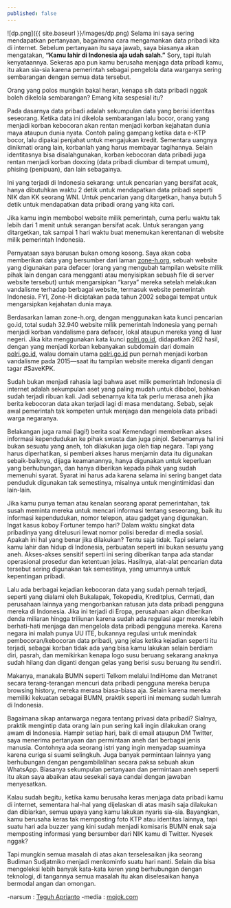 ```yaml
---
published: false
---
```

![dp.png]({{ site.baseurl }}/images/dp.png)
Selama ini saya sering mendapatkan pertanyaan, bagaimana cara mengamankan data pribadi kita di internet. Sebelum pertanyaan itu saya jawab, saya biasanya akan mengatakan, **“Kamu lahir di Indonesia aja udah salah.”** Sory, tapi itulah kenyataannya. Sekeras apa pun kamu berusaha menjaga data pribadi kamu, itu akan sia-sia karena pemerintah sebagai pengelola data warganya sering sembarangan dengan semua data tersebut.

Orang yang polos mungkin bakal heran, kenapa sih data pribadi nggak boleh dikelola sembarangan? Emang kita sespesial itu?

Pada dasarnya data pribadi adalah sekumpulan data yang berisi identitas seseorang. Ketika data ini dikelola sembarangan lalu bocor, orang yang menjadi korban kebocoran akan rentan menjadi korban kejahatan dunia maya ataupun dunia nyata. Contoh paling gampang ketika data e-KTP bocor, lalu dipakai penjahat untuk mengajukan kredit. Sementara uangnya dinikmati orang lain, korbanlah yang harus membayar tagihannya. Selain identitasnya bisa disalahgunakan, korban kebocoran data pribadi juga rentan menjadi korban doxxing (data pribadi diumbar di tempat umum), phising (penipuan), dan lain sebagainya.

Ini yang terjadi di Indonesia sekarang: untuk pencarian yang bersifat acak, hanya dibutuhkan waktu 2 detik untuk mendapatkan data pribadi seperti NIK dan KK seorang WNI. Untuk pencarian yang ditargetkan, hanya butuh 5 detik untuk mendapatkan data pribadi orang yang kita cari.

Jika kamu ingin membobol website milik pemerintah, cuma perlu waktu tak lebih dari 1 menit untuk serangan bersifat acak. Untuk serangan yang ditargetkan, tak sampai 1 hari waktu buat menemukan kerentanan di website milik pemerintah Indonesia.


Pernyataan saya barusan bukan omong kosong. Saya akan coba memberikan data yang bersumber dari laman [zone-h.org](www.zone-h.org), sebuah website yang digunakan para defacer (orang yang mengubah tampilan website milik pihak lain dengan cara mengganti atau menyisipkan sebuah file di server website tersebut) untuk mengarsipkan “karya” mereka setelah melakukan vandalisme terhadap berbagai website, termasuk website pemerintah Indonesia. FYI, Zone-H diciptakan pada tahun 2002 sebagai tempat untuk mengarsipkan kejahatan dunia maya.

Berdasarkan laman zone-h.org, dengan menggunakan kata kunci pencarian go.id, total sudah 32.940 website milik pemerintah Indonesia yang pernah menjadi korban vandalisme para defacer, lokal ataupun mereka yang di luar negeri. Jika kita menggunakan kata kunci [polri.go.id](https://polri.go.id/), didapatkan 262 hasil, dengan yang menjadi korban kebanyakan subdomain dari domain [polri.go.id](https://polri.go.id/), walau domain utama [polri.go.id](https://polri.go.id/) pun pernah menjadi korban vandalisme pada 2015—saat itu tampilan website mereka diganti dengan tagar #SaveKPK.

Sudah bukan menjadi rahasia lagi bahwa aset milik pemerintah Indonesia di internet adalah sekumpulan aset yang paling mudah untuk dibobol, bahkan sudah terjadi ribuan kali. Jadi sebenarnya kita tak perlu merasa aneh jika berita kebocoran data akan terjadi lagi di masa mendatang. Sebab, sejak awal pemerintah tak kompeten untuk menjaga dan mengelola data pribadi warga negaranya.

Belakangan juga ramai (lagi!) berita soal Kemendagri memberikan akses informasi kependudukan ke pihak swasta dan juga pinjol. Sebenarnya hal ini bukan sesuatu yang aneh, toh dilakukan juga oleh tiap negara. Tapi yang harus diperhatikan, si pemberi akses harus menjamin data itu digunakan sebaik-baiknya, dijaga keamanannya, hanya digunakan untuk keperluan yang berhubungan, dan hanya diberikan kepada pihak yang sudah memenuhi syarat. Syarat ini harus ada karena selama ini sering banget data penduduk digunakan tak semestinya, misalnya untuk mengintimidasi dan lain-lain.

Jika kamu punya teman atau kenalan seorang aparat pemerintahan, tak susah meminta mereka untuk mencari informasi tentang seseorang, baik itu informasi kependudukan, nomor telepon, atau gadget yang digunakan. Ingat kasus koboy Fortuner tempo hari? Dalam waktu singkat data pribadinya yang ditelusuri lewat nomor polisi beredar di media sosial. Apakah ini hal yang benar jika dilakukan? Tentu saja tidak. Tapi selama kamu lahir dan hidup di Indonesia, perbuatan seperti ini bukan sesuatu yang aneh. Akses-akses sensitif seperti ini sering diberikan tanpa ada standar operasional prosedur dan ketentuan jelas. Hasilnya, alat-alat pencarian data tersebut sering digunakan tak semestinya, yang umumnya untuk kepentingan pribadi.

Lalu ada berbagai kejadian kebocoran data yang sudah pernah terjadi, seperti yang dialami oleh Bukalapak, Tokopedia, Kreditplus, Cermati, dan perusahaan lainnya yang mengorbankan ratusan juta data pribadi pengguna mereka di Indonesia. Jika ini terjadi di Eropa, perusahaan akan diberikan denda miliaran hingga triliunan karena sudah ada regulasi agar mereka lebih berhati-hati menjaga dan mengelola data pribadi pengguna mereka. Karena negara ini malah punya UU ITE, bukannya regulasi untuk menindak pembocoran/kebocoran data pribadi, yang jelas ketika kejadian seperti itu terjadi, sebagai korban tidak ada yang bisa kamu lakukan selain berdiam diri, pasrah, dan memikirkan kenapa logo susu beruang sekarang anaknya sudah hilang dan diganti dengan gelas yang berisi susu beruang itu sendiri.

Makanya, manakala BUMN seperti Telkom melalui IndiHome dan Metranet secara terang-terangan mencuri data pribadi pengguna mereka berupa browsing history, mereka merasa biasa-biasa aja. Selain karena mereka memiliki kekuatan sebagai BUMN, praktik seperti ini memang sudah lumrah di Indonesia.

Bagaimana sikap antarwarga negara tentang privasi data pribadi? Sialnya, praktik mengintip data orang lain pun sering kali ingin dilakukan orang awam di Indonesia. Hampir setiap hari, baik di email ataupun DM Twitter, saya menerima pertanyaan dan permintaan aneh dari berbagai jenis manusia. Contohnya ada seorang istri yang ingin menyadap suaminya karena curiga si suami selingkuh. Juga banyak permintaan lainnya yang berhubungan dengan pengambilalihan secara paksa sebuah akun WhatsApp. Biasanya sekumpulan pertanyaan dan permintaan aneh seperti itu akan saya abaikan atau sesekali saya candai dengan jawaban menyesatkan.

Kalau sudah begitu, ketika kamu berusaha keras menjaga data pribadi kamu di internet, sementara hal-hal yang dijelaskan di atas masih saja dilakukan dan dibiarkan, semua upaya yang kamu lakukan nyaris sia-sia. Bayangkan, kamu berusaha keras tak memposting foto KTP atau identitas lainnya, tapi suatu hari ada buzzer yang kini sudah menjadi komisaris BUMN enak saja memposting informasi yang bersumber dari NIK kamu di Twitter. Nyesek nggak?

Tapi mungkin semua masalah di atas akan terselesaikan jika seorang Budiman Sudjatmiko menjadi menkominfo suatu hari nanti. Selain dia bisa mengoleksi lebih banyak kata-kata keren yang berhubungan dengan teknologi, di tangannya semua masalah itu akan diselesaikan hanya bermodal angan dan omongan.

-narsum : [Teguh Aprianto](https://teguh.co)
-media	: [mojok.com](https://mojok.co)

